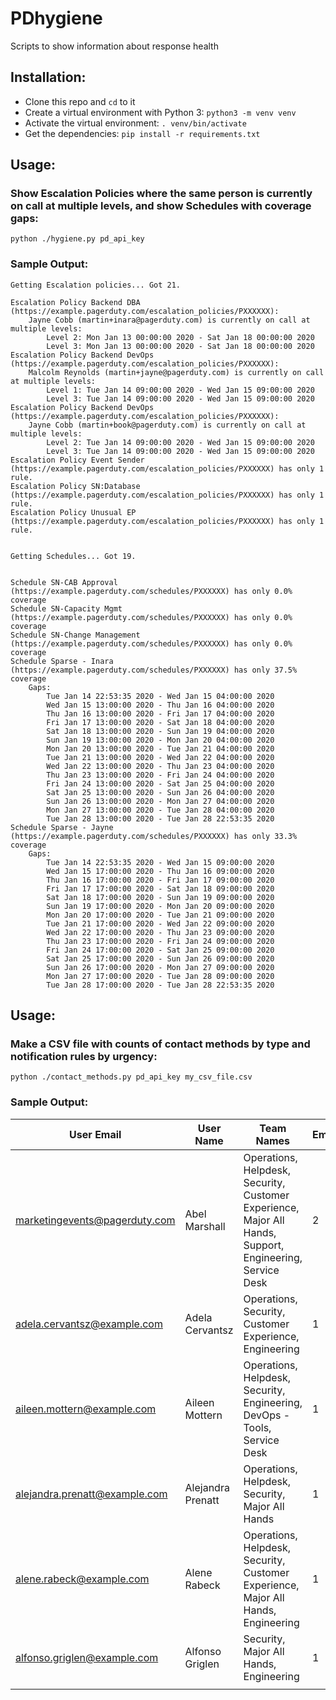 # PDhygiene

Scripts to show information about response health

## Installation:

* Clone this repo and `cd` to it
* Create a virtual environment with Python 3: `python3 -m venv venv`
* Activate the virtual environment: `. venv/bin/activate`
* Get the dependencies: `pip install -r requirements.txt`

## Usage:

### Show Escalation Policies where the same person is currently on call at multiple levels, and show Schedules with coverage gaps:

`python ./hygiene.py pd_api_key`

### Sample Output:

```
Getting Escalation policies... Got 21.

Escalation Policy Backend DBA (https://example.pagerduty.com/escalation_policies/PXXXXXX):
    Jayne Cobb (martin+inara@pagerduty.com) is currently on call at multiple levels:
        Level 2: Mon Jan 13 00:00:00 2020 - Sat Jan 18 00:00:00 2020
        Level 3: Mon Jan 13 00:00:00 2020 - Sat Jan 18 00:00:00 2020
Escalation Policy Backend DevOps (https://example.pagerduty.com/escalation_policies/PXXXXXX):
    Malcolm Reynolds (martin+jayne@pagerduty.com) is currently on call at multiple levels:
        Level 1: Tue Jan 14 09:00:00 2020 - Wed Jan 15 09:00:00 2020
        Level 3: Tue Jan 14 09:00:00 2020 - Wed Jan 15 09:00:00 2020
Escalation Policy Backend DevOps (https://example.pagerduty.com/escalation_policies/PXXXXXX):
    Jayne Cobb (martin+book@pagerduty.com) is currently on call at multiple levels:
        Level 2: Tue Jan 14 09:00:00 2020 - Wed Jan 15 09:00:00 2020
        Level 3: Tue Jan 14 09:00:00 2020 - Wed Jan 15 09:00:00 2020
Escalation Policy Event Sender (https://example.pagerduty.com/escalation_policies/PXXXXXX) has only 1 rule.
Escalation Policy SN:Database (https://example.pagerduty.com/escalation_policies/PXXXXXX) has only 1 rule.
Escalation Policy Unusual EP (https://example.pagerduty.com/escalation_policies/PXXXXXX) has only 1 rule.


Getting Schedules... Got 19.


Schedule SN-CAB Approval (https://example.pagerduty.com/schedules/PXXXXXX) has only 0.0% coverage
Schedule SN-Capacity Mgmt (https://example.pagerduty.com/schedules/PXXXXXX) has only 0.0% coverage
Schedule SN-Change Management (https://example.pagerduty.com/schedules/PXXXXXX) has only 0.0% coverage
Schedule Sparse - Inara (https://example.pagerduty.com/schedules/PXXXXXX) has only 37.5% coverage
    Gaps:
        Tue Jan 14 22:53:35 2020 - Wed Jan 15 04:00:00 2020
        Wed Jan 15 13:00:00 2020 - Thu Jan 16 04:00:00 2020
        Thu Jan 16 13:00:00 2020 - Fri Jan 17 04:00:00 2020
        Fri Jan 17 13:00:00 2020 - Sat Jan 18 04:00:00 2020
        Sat Jan 18 13:00:00 2020 - Sun Jan 19 04:00:00 2020
        Sun Jan 19 13:00:00 2020 - Mon Jan 20 04:00:00 2020
        Mon Jan 20 13:00:00 2020 - Tue Jan 21 04:00:00 2020
        Tue Jan 21 13:00:00 2020 - Wed Jan 22 04:00:00 2020
        Wed Jan 22 13:00:00 2020 - Thu Jan 23 04:00:00 2020
        Thu Jan 23 13:00:00 2020 - Fri Jan 24 04:00:00 2020
        Fri Jan 24 13:00:00 2020 - Sat Jan 25 04:00:00 2020
        Sat Jan 25 13:00:00 2020 - Sun Jan 26 04:00:00 2020
        Sun Jan 26 13:00:00 2020 - Mon Jan 27 04:00:00 2020
        Mon Jan 27 13:00:00 2020 - Tue Jan 28 04:00:00 2020
        Tue Jan 28 13:00:00 2020 - Tue Jan 28 22:53:35 2020
Schedule Sparse - Jayne (https://example.pagerduty.com/schedules/PXXXXXX) has only 33.3% coverage
    Gaps:
        Tue Jan 14 22:53:35 2020 - Wed Jan 15 09:00:00 2020
        Wed Jan 15 17:00:00 2020 - Thu Jan 16 09:00:00 2020
        Thu Jan 16 17:00:00 2020 - Fri Jan 17 09:00:00 2020
        Fri Jan 17 17:00:00 2020 - Sat Jan 18 09:00:00 2020
        Sat Jan 18 17:00:00 2020 - Sun Jan 19 09:00:00 2020
        Sun Jan 19 17:00:00 2020 - Mon Jan 20 09:00:00 2020
        Mon Jan 20 17:00:00 2020 - Tue Jan 21 09:00:00 2020
        Tue Jan 21 17:00:00 2020 - Wed Jan 22 09:00:00 2020
        Wed Jan 22 17:00:00 2020 - Thu Jan 23 09:00:00 2020
        Thu Jan 23 17:00:00 2020 - Fri Jan 24 09:00:00 2020
        Fri Jan 24 17:00:00 2020 - Sat Jan 25 09:00:00 2020
        Sat Jan 25 17:00:00 2020 - Sun Jan 26 09:00:00 2020
        Sun Jan 26 17:00:00 2020 - Mon Jan 27 09:00:00 2020
        Mon Jan 27 17:00:00 2020 - Tue Jan 28 09:00:00 2020
        Tue Jan 28 17:00:00 2020 - Tue Jan 28 22:53:35 2020

```

## Usage:

### Make a CSV file with counts of contact methods by type and notification rules by urgency:

`python ./contact_methods.py pd_api_key my_csv_file.csv`

### Sample Output:

| User Email                    | User Name                | Team Names                                                                                               | Emails | Phone Numbers | SMS Numbers | Push Destinations | Rules: Low | Rules: High |
| ----------------------------- | ------------------------ | -------------------------------------------------------------------------------------------------------- | ------ | ------------- | ----------- | ----------------- | ---------- | ----------- |
| marketingevents@pagerduty.com | Abel Marshall            | Operations, Helpdesk, Security, Customer Experience, Major All Hands, Support, Engineering, Service Desk | 2      | 2             | 4           | 1                 | 1          | 9           |
| adela.cervantsz@example.com   | Adela Cervantsz          | Operations, Security, Customer Experience, Engineering                                                   | 1      | 0             | 0           | 0                 | 1          | 1           |
| aileen.mottern@example.com    | Aileen Mottern           | Operations, Helpdesk, Security, Engineering, DevOps - Tools, Service Desk                                | 1      | 0             | 0           | 0                 | 1          | 1           |
| alejandra.prenatt@example.com | Alejandra Prenatt        | Operations, Helpdesk, Security, Major All Hands                                                          | 1      | 0             | 0           | 0                 | 1          | 1           |
| alene.rabeck@example.com      | Alene Rabeck             | Operations, Helpdesk, Security, Customer Experience, Major All Hands, Engineering                        | 1      | 0             | 0           | 0                 | 1          | 1           |
| alfonso.griglen@example.com   | Alfonso Griglen          | Security, Major All Hands, Engineering                                                                   | 1      | 0             | 0           | 1                 | 1          | 2           |
|                               |
